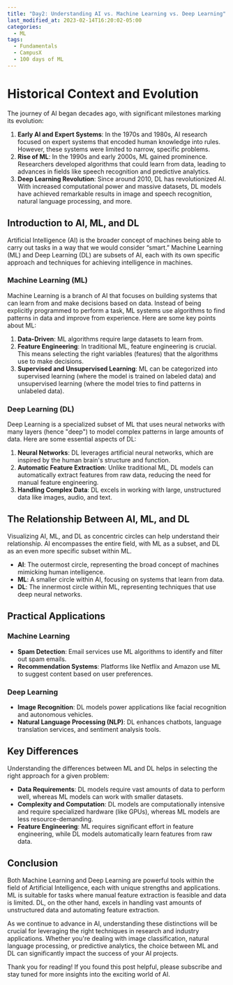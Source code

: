 ```yaml
---
title: "Day2: Understanding AI vs. Machine Learning vs. Deep Learning"
last_modified_at: 2023-02-14T16:20:02-05:00
categories:
  - ML 
tags:
  - Fundamentals
  - CampusX
  - 100 days of ML
---
```


# Historical Context and Evolution

The journey of AI began decades ago, with significant milestones marking its evolution:

1. **Early AI and Expert Systems**: In the 1970s and 1980s, AI research focused on expert systems that encoded human knowledge into rules. However, these systems were limited to narrow, specific problems.
2. **Rise of ML**: In the 1990s and early 2000s, ML gained prominence. Researchers developed algorithms that could learn from data, leading to advances in fields like speech recognition and predictive analytics.
3. **Deep Learning Revolution**: Since around 2010, DL has revolutionized AI. With increased computational power and massive datasets, DL models have achieved remarkable results in image and speech recognition, natural language processing, and more.


## Introduction to AI, ML, and DL

Artificial Intelligence (AI) is the broader concept of machines being able to carry out tasks in a way that we would consider “smart.” Machine Learning (ML) and Deep Learning (DL) are subsets of AI, each with its own specific approach and techniques for achieving intelligence in machines.

### Machine Learning (ML)

Machine Learning is a branch of AI that focuses on building systems that can learn from and make decisions based on data. Instead of being explicitly programmed to perform a task, ML systems use algorithms to find patterns in data and improve from experience. Here are some key points about ML:

1. **Data-Driven**: ML algorithms require large datasets to learn from.
2. **Feature Engineering**: In traditional ML, feature engineering is crucial. This means selecting the right variables (features) that the algorithms use to make decisions.
3. **Supervised and Unsupervised Learning**: ML can be categorized into supervised learning (where the model is trained on labeled data) and unsupervised learning (where the model tries to find patterns in unlabeled data).

### Deep Learning (DL)

Deep Learning is a specialized subset of ML that uses neural networks with many layers (hence "deep") to model complex patterns in large amounts of data. Here are some essential aspects of DL:

1. **Neural Networks**: DL leverages artificial neural networks, which are inspired by the human brain's structure and function.
2. **Automatic Feature Extraction**: Unlike traditional ML, DL models can automatically extract features from raw data, reducing the need for manual feature engineering.
3. **Handling Complex Data**: DL excels in working with large, unstructured data like images, audio, and text.

## The Relationship Between AI, ML, and DL

Visualizing AI, ML, and DL as concentric circles can help understand their relationship. AI encompasses the entire field, with ML as a subset, and DL as an even more specific subset within ML.

- **AI**: The outermost circle, representing the broad concept of machines mimicking human intelligence.
- **ML**: A smaller circle within AI, focusing on systems that learn from data.
- **DL**: The innermost circle within ML, representing techniques that use deep neural networks.



## Practical Applications

### Machine Learning

- **Spam Detection**: Email services use ML algorithms to identify and filter out spam emails.
- **Recommendation Systems**: Platforms like Netflix and Amazon use ML to suggest content based on user preferences.

### Deep Learning

- **Image Recognition**: DL models power applications like facial recognition and autonomous vehicles.
- **Natural Language Processing (NLP)**: DL enhances chatbots, language translation services, and sentiment analysis tools.

## Key Differences

Understanding the differences between ML and DL helps in selecting the right approach for a given problem:

- **Data Requirements**: DL models require vast amounts of data to perform well, whereas ML models can work with smaller datasets.
- **Complexity and Computation**: DL models are computationally intensive and require specialized hardware (like GPUs), whereas ML models are less resource-demanding.
- **Feature Engineering**: ML requires significant effort in feature engineering, while DL models automatically learn features from raw data.

## Conclusion

Both Machine Learning and Deep Learning are powerful tools within the field of Artificial Intelligence, each with unique strengths and applications. ML is suitable for tasks where manual feature extraction is feasible and data is limited. DL, on the other hand, excels in handling vast amounts of unstructured data and automating feature extraction.

As we continue to advance in AI, understanding these distinctions will be crucial for leveraging the right techniques in research and industry applications. Whether you're dealing with image classification, natural language processing, or predictive analytics, the choice between ML and DL can significantly impact the success of your AI projects.

Thank you for reading! If you found this post helpful, please subscribe and stay tuned for more insights into the exciting world of AI.
